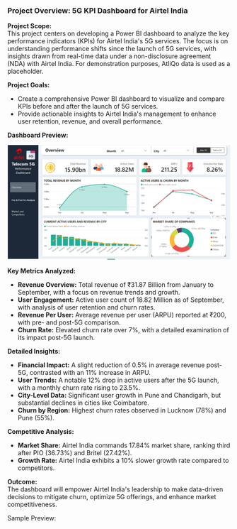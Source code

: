 ### Project Overview: 5G KPI Dashboard for Airtel India

**Project Scope:**  
This project centers on developing a Power BI dashboard to analyze the key performance indicators (KPIs) for Airtel India's 5G services. The focus is on understanding performance shifts since the launch of 5G services, with insights drawn from real-time data under a non-disclosure agreement (NDA) with Airtel India. For demonstration purposes, AtliQo data is used as a placeholder.

**Project Goals:**  
- Create a comprehensive Power BI dashboard to visualize and compare KPIs before and after the launch of 5G services.
- Provide actionable insights to Airtel India's management to enhance user retention, revenue, and overall performance.

**Dashboard Preview:**

![Dashboard Preview](dashboard.png)

**Key Metrics Analyzed:**  
- **Revenue Overview:** Total revenue of ₹31.87 Billion from January to September, with a focus on revenue trends and growth.
- **User Engagement:** Active user count of 18.82 Million as of September, with analysis of user retention and churn rates.
- **Revenue Per User:** Average revenue per user (ARPU) reported at ₹200, with pre- and post-5G comparison.
- **Churn Rate:** Elevated churn rate over 7%, with a detailed examination of its impact post-5G launch.

**Detailed Insights:**  
- **Financial Impact:** A slight reduction of 0.5% in average revenue post-5G, contrasted with an 11% increase in ARPU.
- **User Trends:** A notable 12% drop in active users after the 5G launch, with a monthly churn rate rising to 23.5%.
- **City-Level Data:** Significant user growth in Pune and Chandigarh, but substantial declines in cities like Coimbatore.
- **Churn by Region:** Highest churn rates observed in Lucknow (78%) and Pune (55%).

**Competitive Analysis:**  
- **Market Share:** Airtel India commands 17.84% market share, ranking third after PIO (36.73%) and Britel (27.42%).
- **Growth Rate:** Airtel India exhibits a 10% slower growth rate compared to competitors.

**Outcome:**  
The dashboard will empower Airtel India's leadership to make data-driven decisions to mitigate churn, optimize 5G offerings, and enhance market competitiveness.

Sample Preview:


